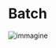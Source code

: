 # Batch
![immagine](https://user-images.githubusercontent.com/56889513/117018991-4df81100-acf5-11eb-80ca-e84486c09472.png)
